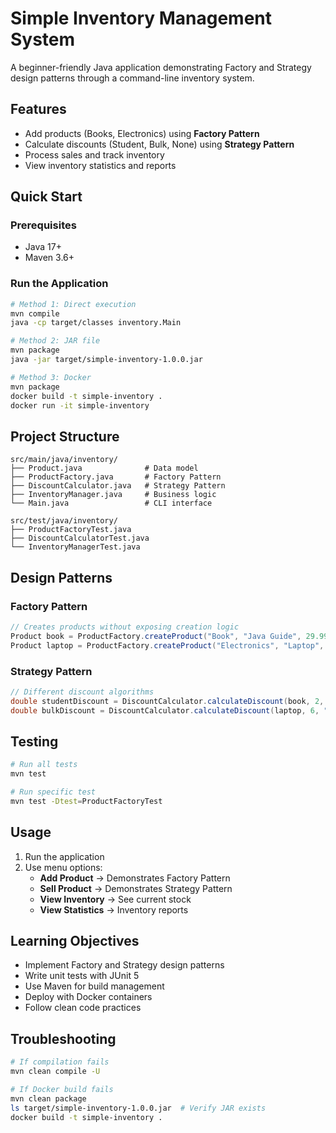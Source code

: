 # Simple Inventory Management System

A beginner-friendly Java application demonstrating Factory and Strategy design patterns through a command-line inventory system.

## Features
- Add products (Books, Electronics) using **Factory Pattern**
- Calculate discounts (Student, Bulk, None) using **Strategy Pattern**
- Process sales and track inventory
- View inventory statistics and reports

## Quick Start

### Prerequisites
- Java 17+
- Maven 3.6+

### Run the Application
```bash
# Method 1: Direct execution
mvn compile
java -cp target/classes inventory.Main

# Method 2: JAR file
mvn package
java -jar target/simple-inventory-1.0.0.jar

# Method 3: Docker
mvn package
docker build -t simple-inventory .
docker run -it simple-inventory
```

## Project Structure
```
src/main/java/inventory/
├── Product.java              # Data model
├── ProductFactory.java       # Factory Pattern
├── DiscountCalculator.java   # Strategy Pattern  
├── InventoryManager.java     # Business logic
└── Main.java                 # CLI interface

src/test/java/inventory/
├── ProductFactoryTest.java
├── DiscountCalculatorTest.java
└── InventoryManagerTest.java
```

## Design Patterns

### Factory Pattern
```java
// Creates products without exposing creation logic
Product book = ProductFactory.createProduct("Book", "Java Guide", 29.99, 10);
Product laptop = ProductFactory.createProduct("Electronics", "Laptop", 799.99, 5);
```

### Strategy Pattern
```java
// Different discount algorithms
double studentDiscount = DiscountCalculator.calculateDiscount(book, 2, "Student");  // 10% off books
double bulkDiscount = DiscountCalculator.calculateDiscount(laptop, 6, "Bulk");      // 15% off 5+ items
```

## Testing
```bash
# Run all tests
mvn test

# Run specific test
mvn test -Dtest=ProductFactoryTest
```

## Usage
1. Run the application
2. Use menu options:
   - **Add Product** → Demonstrates Factory Pattern
   - **Sell Product** → Demonstrates Strategy Pattern
   - **View Inventory** → See current stock
   - **View Statistics** → Inventory reports

## Learning Objectives
- Implement Factory and Strategy design patterns
- Write unit tests with JUnit 5
- Use Maven for build management
- Deploy with Docker containers
- Follow clean code practices

## Troubleshooting
```bash
# If compilation fails
mvn clean compile -U

# If Docker build fails
mvn clean package
ls target/simple-inventory-1.0.0.jar  # Verify JAR exists
docker build -t simple-inventory .
```
